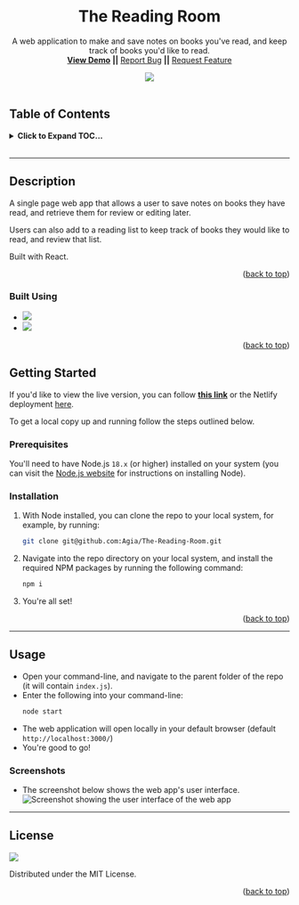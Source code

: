 <div align="center">

<h1 align="center">The Reading Room</h1>

  <p align="center">
    A web application to make and save notes on books you've read, and keep track of books you'd like to read.
    <br />
<a href="https://agia.github.io/The-Reading-Room/"><strong>View Demo</strong></a>
<strong>||</strong>
    <a href="https://github.com/Agia/The-Reading-Room/issues">Report Bug</a>
    <strong>||</strong>
    <a href="https://github.com/Agia/The-Reading-Room/issues">Request Feature</a>
  </p>

  <img src="https://img.shields.io/static/v1?label=LICENSE&message=MIT&color=orange&style=for-the-badge" />
</div>

<br />

## Table of Contents
<details>
  <summary><strong>Click to Expand TOC...</strong></summary>
  <ol>
    <li>
      <a href="#description">Description</a>
      <ul>
        <li><a href="#built-using">Built Using</a></li>
      </ul>
    </li>
    <li>
      <a href="#getting-started">Getting Started</a>
      <ul>
        <li><a href="#prerequisites">Prerequisites</a></li>
        <li><a href="#installation">Installation</a></li>
      </ul>
    </li>
    <li><a href="#usage">Usage</a></li>
    <li><a href="#license">License</a></li>
  </ol>
</details>
<br />
<hr />

## Description

A single page web app that allows a user to save notes on books they have read, and retrieve them for review or editing later.

Users can also add to a reading list to keep track of books they would like to read, and review that list.

Built with React.

<p align="right">(<a href="#readme-top">back to top</a>)</p>

### Built Using

* <img src="https://img.shields.io/badge/node.js-000000?style=for-the-badge&logo=nodedotjs&logoColor=white" />
* <img src="https://img.shields.io/badge/react-blue?style=for-the-badge&logo=react&logoColor=white" />

<p align="right">(<a href="#table-of-contents">back to top</a>)</p>


## Getting Started

If you'd like to view the live version, you can follow [**this link**](https://agia.github.io/The-Reading-Room/) or the Netlify deployment [here](https://profound-lily-483e79.netlify.app/).

To get a local copy up and running follow the steps outlined below.

### Prerequisites

You'll need to have Node.js `18.x` (or higher) installed on your system (you can visit the [Node.js website](https://nodejs.org/en/) for instructions on installing Node).


### Installation

1. With Node installed, you can clone the repo to your local system, for example, by running:
    ```sh
    git clone git@github.com:Agia/The-Reading-Room.git
    ```
2. Navigate into the repo directory on your local system, and install the required NPM packages by running the following command:
    ```sh
    npm i
    ```
3. You're all set!

<p align="right">(<a href="#table-of-contents">back to top</a>)</p>

<hr/>

## Usage

- Open your command-line, and navigate to the parent folder of the repo (it will contain `index.js`).
- Enter the following into your command-line:
    ```sh
    node start
    ```
- The web application will open locally in your default browser (default `http://localhost:3000/`)
- You're good to go!

### Screenshots
<!-- TODO: Upload GIF --->
- The screenshot below shows the web app's user interface.
![Screenshot showing the user interface of the web app](./src/assets/img/screenshot.gif)

<hr/>

## License
<img src="https://img.shields.io/static/v1?label=LICENSE&message=MIT&color=orange&style=for-the-badge" />

Distributed under the MIT License.

<p align="right">(<a href="#table-of-contents">back to top</a>)</p>
